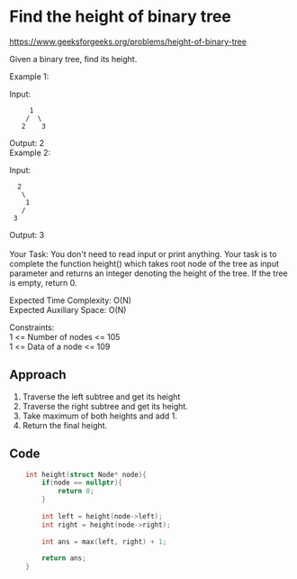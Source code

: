 # Find the height of binary tree

https://www.geeksforgeeks.org/problems/height-of-binary-tree

Given a binary tree, find its height.

Example 1:

Input:<br>
```
     1
    /  \
   2    3
```
Output: 2<br>
Example 2:

Input:<br>
```
  2
   \
    1
   /
 3
 ```
Output: 3 <br>  
Your Task:
You don't need to read input or print anything. Your task is to complete the function height() which takes root node of the tree as input parameter and returns an integer denoting the height of the tree. If the tree is empty, return 0. 

Expected Time Complexity: O(N)<br>
Expected Auxiliary Space: O(N)

Constraints:<br>
1 <= Number of nodes <= 105<br>
1 <= Data of a node <= 109

## Approach
1. Traverse the left subtree and get its height
2. Traverse the right subtree and get its height.
3. Take maximum of both heights and add 1.
4. Return the final height.

## Code
```cpp
    int height(struct Node* node){
        if(node == nullptr){
            return 0;
        } 
        
        int left = height(node->left);
        int right = height(node->right);
        
        int ans = max(left, right) + 1;
        
        return ans;
    }
```